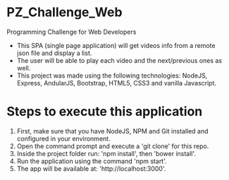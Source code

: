 # PZ_Challenge_Web
Programming Challenge for Web Developers

- This SPA (single page application) will get videos info from a remote json file and display a list.
- The user will be able to play each video and the next/previous ones as well.
- This project was made using the following technologies: NodeJS, Express, AndularJS, Bootstrap, HTML5, CSS3 and vanilla Javascript.

# Steps to execute this application

1. First, make sure that you have NodeJS, NPM and Git installed and configured in your environment.
2. Open the command prompt and execute a 'git clone' for this repo.
3. Inside the project folder run: 'npm install', then 'bower install'.
4. Run the application using the command 'npm start'.
5. The app will be available at: 'http://localhost:3000'.